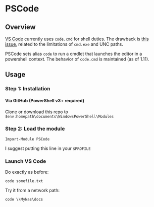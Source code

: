 PSCode
=========

Overview
--------

[VS Code](https://code.visualstudio.com/) currently uses `code.cmd` for shell duties. The drawback is [this issue](https://github.com/Microsoft/vscode/issues/14529), related to the limitations of `cmd.exe` and UNC paths. 

PSCode sets alias `code` to run a cmdlet that launches the editor in a powershell context. The behavior of `code.cmd` is maintained (as of 1.11).


Usage
-----

### Step 1: Installation

#### Via GitHub (PowerShell v3+ required)

Clone or download this repo to `$env:homepath\documents\WindowsPowerShell\Modules`


### Step 2: Load the module

```
Import-Module PSCode
```

I suggest putting this line in your `$PROFILE`


### Launch VS Code

Do exactly as before:

```
code somefile.txt
```

Try it from a network path:

```
code \\MyNas\docs
```